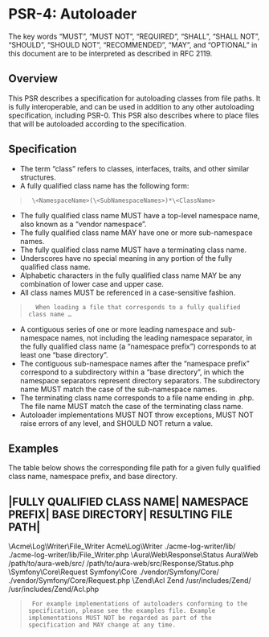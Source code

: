 # PSR-4: Autoloader
The key words “MUST”, “MUST NOT”, “REQUIRED”, “SHALL”, “SHALL NOT”, “SHOULD”, “SHOULD NOT”, “RECOMMENDED”, “MAY”, and “OPTIONAL” in this document are to be interpreted as described in RFC 2119.

## Overview

This PSR describes a specification for autoloading classes from file paths. It is fully interoperable, and can be used in addition to any other autoloading specification, including PSR-0. This PSR also describes where to place files that will be autoloaded according to the specification.

## Specification

* The term “class” refers to classes, interfaces, traits, and other similar structures.
* A fully qualified class name has the following form:

>      \<NamespaceName>(\<SubNamespaceNames>)*\<ClassName>
* The fully qualified class name MUST have a top-level namespace name, also known as a “vendor namespace”.
*  The fully qualified class name MAY have one or more sub-namespace names.
*  The fully qualified class name MUST have a terminating class name.
*  Underscores have no special meaning in any portion of the fully qualified class name.
*  Alphabetic characters in the fully qualified class name MAY be any combination of lower case and upper case.
*  All class names MUST be referenced in a case-sensitive fashion.

>       When loading a file that corresponds to a fully qualified class name …

* A contiguous series of one or more leading namespace and sub-namespace names, not including the leading namespace separator, in the fully qualified class name (a “namespace prefix”) corresponds to at least one “base directory”.
* The contiguous sub-namespace names after the “namespace prefix” correspond to a subdirectory within a “base directory”, in which the namespace separators represent directory separators. The subdirectory name MUST match the case of the sub-namespace names.
* The terminating class name corresponds to a file name ending in .php. The file name MUST match the case of the terminating class name.
* Autoloader implementations MUST NOT throw exceptions, MUST NOT raise errors of any level, and SHOULD NOT return a value.
## Examples

The table below shows the corresponding file path for a given fully qualified class name, namespace prefix, and base directory.

|FULLY QUALIFIED CLASS NAME|	NAMESPACE PREFIX|	BASE DIRECTORY|	RESULTING FILE PATH|
--- 
\Acme\Log\Writer\File_Writer	Acme\Log\Writer	./acme-log-writer/lib/	./acme-log-writer/lib/File_Writer.php
\Aura\Web\Response\Status	Aura\Web	/path/to/aura-web/src/	/path/to/aura-web/src/Response/Status.php
\Symfony\Core\Request	Symfony\Core	./vendor/Symfony/Core/	./vendor/Symfony/Core/Request.php
\Zend\Acl	Zend	/usr/includes/Zend/	/usr/includes/Zend/Acl.php

>      For example implementations of autoloaders conforming to the specification, please see the examples file. Example implementations MUST NOT be regarded as part of the specification and MAY change at any time.